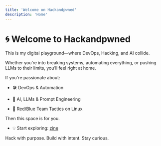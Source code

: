 ```yaml
---
title: 'Welcome on Hackandpwned'
description: 'Home'
---
```


# 🌀 Welcome to Hackandpwned

This is my digital playground—where DevOps, Hacking, and AI collide.

Whether you’re into breaking systems, automating everything, or pushing LLMs to their limits, you’ll feel right at home.

If you're passionate about:

- 🛠️ DevOps & Automation

- 🧠 AI, LLMs & Prompt Engineering

- 🐚 Red/Blue Team Tactics on Linux

Then this space is for you.

- 💡 Start exploring: [zine](/zine) 

Hack with purpose. Build with intent. Stay curious.
